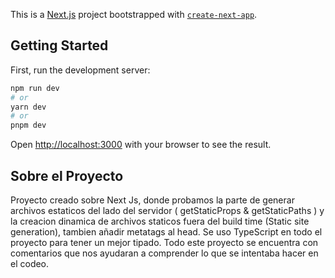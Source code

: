 This is a [Next.js](https://nextjs.org/) project bootstrapped with [`create-next-app`](https://github.com/vercel/next.js/tree/canary/packages/create-next-app).

## Getting Started

First, run the development server:

```bash
npm run dev
# or
yarn dev
# or
pnpm dev
```

Open [http://localhost:3000](http://localhost:3000) with your browser to see the result.

## Sobre el Proyecto

Proyecto creado sobre Next Js, donde probamos la parte de generar archivos estaticos del lado del servidor ( getStaticProps & getStaticPaths ) y la creacion dinamica de archivos staticos fuera del build time (Static site generation), tambien añadir metatags al head. Se uso TypeScript en todo el proyecto para tener un mejor tipado.
Todo este proyecto se encuentra con comentarios que nos ayudaran a comprender lo que se intentaba hacer en el codeo.
